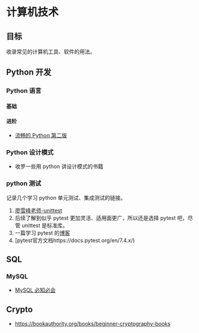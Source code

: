 # 计算机技术

## 目标

收录常见的计算机工具、软件的用法。

## Python 开发

### Python 语言

#### 基础

#### 进阶

- [流畅的 Python 第二版](https://weread.qq.com/web/reader/70542563643425f36783335446835436144797836697436675845376e36616e685)

### Python 设计模式

- 收罗一些用 python 讲设计模式的书籍

### python 测试

记录几个学习 python 单元测试、集成测试的链接。

1. [廖雪峰老师-unittest](https://www.liaoxuefeng.com/wiki/1016959663602400/1017604210683936)
2. 后续了解到似乎 pytest 更加灵活、适用面更广，所以还是选择 pytest 吧，尽管 unittest 是标准库。
3. 一篇学习 pytest 的[博客](https://juejin.cn/post/7221769090834481189)
4. [pytest官方文档https://docs.pytest.org/en/7.4.x/)

## SQL

### MySQL

- [MySQL 必知必会](https://zh.1lib.sk/s/MySQL%E5%BF%85%E7%9F%A5%E5%BF%85%E4%BC%9A?order=bestmatch)

## Crypto

- <https://bookauthority.org/books/beginner-cryptography-books>
